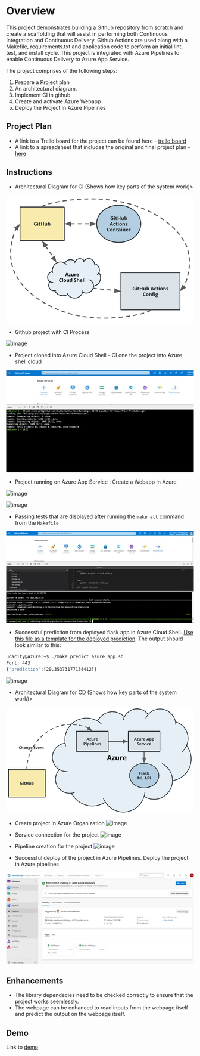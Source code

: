 # Overview

This project demonstrates building a Github repository from scratch and create a scaffolding that will assist in performing both Continuous Integration and Continuous Delivery. Github Actions are used along with a Makefile, requirements.txt and application code to perform an initial lint, test, and install cycle. This project is integrated with Azure Pipelines to enable Continuous Delivery to Azure App Service.

The project comprises of the following steps:
1. Prepare a Project plan 
2. An architectural diagram.
3. Implement CI in github
4. Create and activate Azure Webapp
4. Deploy the Project in Azure Pipelines



## Project Plan


* A link to a Trello board for the project can be found here - [trello board](https://trello.com/b/EuHOoYu1/azure-data-engineering) 
* A link to a spreadsheet that includes the original and final project plan - [here](https://github.com/Shubha-Manikarnike/Building-a-CI-CD-pipeline-for-House-Price-Prediction/blob/main/project%20plan/project-management-template%20for%20Azure%20Data%20Engineering.xlsx)

## Instructions

* Architectural Diagram for CI (Shows how key parts of the system work)>

 ![image](https://github.com/Shubha-Manikarnike/Building-a-CI-CD-pipeline-for-House-Price-Prediction/blob/main/img/ci-diagram.png)

* Github project with CI Process

![image](https://user-images.githubusercontent.com/14934998/195814730-b8c98db4-53be-4fdb-bd24-c1612c9a696a.png)

 * Project cloned into Azure Cloud Shell - CLone the project into Azure shell cloud
 
![image](https://github.com/Shubha-Manikarnike/Building-a-CI-CD-pipeline-for-House-Price-Prediction/blob/main/img/Project_CLoned%20in%20Azure%20Cloud%20Shell.jpg)


* Project running on Azure App Service : Create a Webapp in Azure

![image](https://user-images.githubusercontent.com/14934998/195813554-47076d9c-6c68-4e18-b691-be8f24a1a0ef.png)

![image](https://user-images.githubusercontent.com/14934998/195813828-2149980c-1268-4a49-b6e0-663861ce45de.png)

* Passing tests that are displayed after running the `make all` command from the `Makefile`

![image](https://github.com/Shubha-Manikarnike/Building-a-CI-CD-pipeline-for-House-Price-Prediction/blob/main/img/Successful%20make_all.jpg)

* Successful prediction from deployed flask app in Azure Cloud Shell.  [Use this file as a template for the deployed prediction](https://github.com/udacity/nd082-Azure-Cloud-DevOps-Starter-Code/blob/master/C2-AgileDevelopmentwithAzure/project/starter_files/flask-sklearn/make_predict_azure_app.sh).
The output should look similar to this:

```bash
udacity@Azure:~$ ./make_predict_azure_app.sh
Port: 443
{"prediction":[20.35373177134412]}
```

![image](https://user-images.githubusercontent.com/14934998/195814449-5ca4e9c3-4929-4389-a874-44f7506b1e10.png)

* Architectural Diagram for CD (Shows how key parts of the system work)>

 ![image](https://github.com/Shubha-Manikarnike/Building-a-CI-CD-pipeline-for-House-Price-Prediction/blob/main/img/cd-diagram.png)
 
* Create project in Azure Organization
![image](https://user-images.githubusercontent.com/14934998/195839785-c0375475-71e2-425a-88e9-2c20a8c26d8c.png)

* Service connection for the project
![image](https://user-images.githubusercontent.com/14934998/195839897-9f22ae13-8e00-49cc-a6e2-7c4d1de7c89d.png)

* Pipeline creation for the project
![image](https://user-images.githubusercontent.com/14934998/195840023-f6b4d620-a860-40db-8077-e097fa4ea54f.png)


* Successful deploy of the project in Azure Pipelines. Deploy the project in Azure pipelines

![image](https://github.com/Shubha-Manikarnike/Building-a-CI-CD-pipeline-for-House-Price-Prediction/blob/main/img/CICI-Completed.jpg)


## Enhancements

* The library dependecies need to be checked correctly to ensure that the project works seemlessly.
* The webpage can be enhanced to read inputs from the webpage itself and predict the output on the webpage itself.

## Demo 

Link to [demo](https://youtu.be/3qr17cKT69o)


